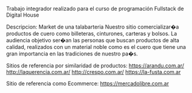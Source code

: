 Trabajo integrador realizado para el curso de programación Fullstack de Digital House

Descripcion: Market de una talabarteria
Nuestro sitio comercializar�a productos de cuero como billeteras, cinturones, carteras y bolsos.
La audiencia objetivo ser�an las personas que buscan productos de alta calidad, realizados con un material noble como es el cuero que tiene una gran importancia en las tradiciones de nuestro pa�s.



Sitios de referencia por similaridad de productos:
https://arandu.com.ar/
http://laquerencia.com.ar/
http://crespo.com.ar/
https://la-fusta.com.ar

Sitio de referencia como Ecommerce:
https://mercadolibre.com.ar
